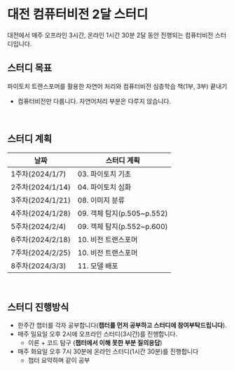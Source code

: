 # 대전 컴퓨터비전 2달 스터디
대전에서 매주 오프라인 3시간, 온라인 1시간 30분 2달 동안 진행되는 컴퓨터비전 스터디입니다.
<br/> 

## 스터디 목표
파이토치 트랜스포머를 활용한 자연어 처리와 컴퓨터비전 심층학습 책(1부, 3부) 끝내기
- 컴퓨터비전만 다룹니다. 자연어처리 부분은 다루지 않습니다.
<br/> 

## 스터디 계획
| 날짜 | 스터디 계획 |
| --- | --- |
| 1주차(2024/1/7)  | 03. 파이토치 기초 |
| 2주차(2024/1/14) | 04. 파이토치 심화 |
| 3주차(2024/1/21) | 08. 이미지 분류 |
| 4주차(2024/1/28) | 09. 객체 탐지(p.505~p.552) |
| 5주차(2024/2/4) | 09. 객체 탐지(p.552~p.600) |
| 6주차(2024/2/18) | 10. 비전 트랜스포머 |
| 7주차(2024/2/25) | 10. 비전 트랜스포머 |
| 8주차(2024/3/3) | 11. 모델 배포 |
<br/> 

## 스터디 진행방식
- 한주간 챕터를 각자 공부합니다(**챕터를 먼저 공부하고 스터디에 참여부탁드립니다**).
- 매주 일요일 오후 2시에 오프라인 스터디(3시간)를 진행합니다.
    - 이론 + 코드 탐구 (**챕터에서 이해 못한 부분 질의응답**)
- 매주 화요일 오후 7시 30분에 온라인 스터디(1시간 30분)를 진행합니다
    - 챕터 요약하며 같이 공부
